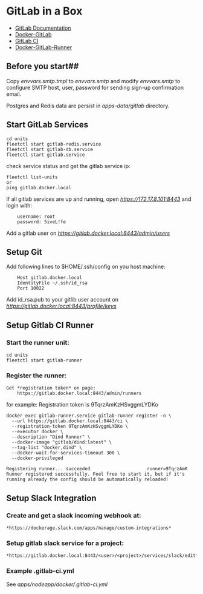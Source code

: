 # GitLab in a Box

* [GitLab Documentation](https://about.gitlab.com/documentation/)
* [Docker-GitLab](https://github.com/sameersbn/docker-gitlab)
* [GitLab CI](http://doc.gitlab.com/ce/ci/)
* [Docker-GitLab-Runner](https://gitlab.com/gitlab-org/gitlab-ci-multi-runner/blob/master/docs/install/docker.md)

## Before you start##

Copy *envvars.smtp.tmpl* to *envvars.smtp* and modify *envvars.smtp* to 
configure SMTP host, user, password for sending sign-up confirmation email.

Postgres and Redis data are persist in *apps-data/gitlab* directory.

## Start GitLab Services

```shell
cd units
fleetctl start gitlab-redis.service
fleetctl start gitlab-db.service
fleetctl start gitlab.service	
```

check service status and get the gitlab service ip:

```shell
fleetctl list-units
or
ping gitlab.docker.local
```

If all gitlab services are up and running, open *https://172.17.8.101:8443* and login with:

```
    username: root
    password: 5iveL!fe
```
Add a gitlab user on *https://gitlab.docker.local:8443/admin/users*

## Setup Git

Add following lines to $HOME/.ssh/config on you host machine:
```
    Host gitlab.docker.local
    IdentityFile ~/.ssh/id_rsa
    Port 10022
```
Add id_rsa.pub to your gitlib user account on *https://gitlab.docker.local:8443/profile/keys*

## Setup Gitlab CI Runner

### Start the runner unit:

```shell
cd units
fleetctl start gitlab-runner
```
### Register the runner:
    Get *registration token* on page:
        https://gitlab.docker.local:8443/admin/runners

for example:
    Registration token is 9TqrzAmKzHSvggmLYDKo


```shell
docker exec gitlab-runner.service gitlab-runner register -n \
  --url https://gitlab.docker.local:8443/ci \
  --registration-token 9TqrzAmKzHSvggmLYDKo \
  --executor docker \
  --description "Dind Runner" \
  --docker-image "gitlab/dind:latest" \
  --tag-list "docker,dind" \
  --docker-wait-for-services-timeout 300 \
  --docker-privileged

Registering runner... succeeded                     runner=9TqrzAmK
Runner registered successfully. Feel free to start it, but if it's running already the config should be automatically reloaded!
```
## Setup Slack Integration

### Create and get a slack incoming webhook at:
    *https://dockerage.slack.com/apps/manage/custom-integrations*

### Setup gitlab slack service for a project:
    *https://gitlab.docker.local:8443/<user>/<project>/services/slack/edit*

### Example .gitlab-ci.yml 
See *apps/nodeapp/docker/.gitlab-ci.yml*